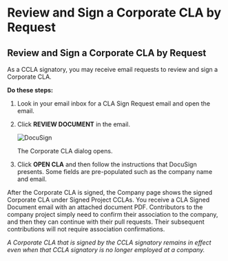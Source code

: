 # Review and Sign a Corporate CLA by Request

## Review and Sign a Corporate CLA by Request

As a CCLA signatory, you may receive email requests to review and sign a Corporate CLA.

**Do these steps:**

1. Look in your email inbox for a CLA Sign Request email and open the email.
2. Click **REVIEW DOCUMENT** in the email.

   ​![DocuSign](https://firebasestorage.googleapis.com/v0/b/gitbook-28427.appspot.com/o/assets%2F-LuWIT3NfRhMt-F50U5n%2F-LuXUenJzl7sWiTp19eT%2F-LuXUgsmHNga_jyPSR3b%2Fcla-docusign-email-review-document.png?generation=1574684259544497&alt=media)​

   The Corporate CLA dialog opens.

3. Click **OPEN CLA** and then follow the instructions that DocuSign presents. Some fields are pre-populated such as the company name and email.

After the Corporate CLA is signed, the Company page shows the signed Corporate CLA under Signed Project CCLAs. You receive a CLA Signed Document email with an attached document PDF. Contributors to the company project simply need to confirm their association to the company, and then they can continue with their pull requests. Their subsequent contributions will not require association confirmations.

_A Corporate CLA that is signed by the CCLA signatory remains in effect even when that CCLA signatory is no longer employed at a company._

